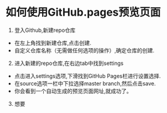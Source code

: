 # 如何使用GitHub.pages预览页面

1. 登入Github,新建repo仓库
 * 在左上角找到新建仓库,点击创建.
 * 自定义仓库名称（无需做任何选项的操作）,确定仓库的创建.
 
 2. 进入新建的repo仓库,在右边tab中找到settings
 * 点击进入settings选项,下滑找到GitHub Pages栏进行设置选择.
 * 在source选项一栏中下拉选择master branch,然后点击save.
 * 你会看到一个自动生成的预览页面网址,就成功了。
 
 3. 想要
